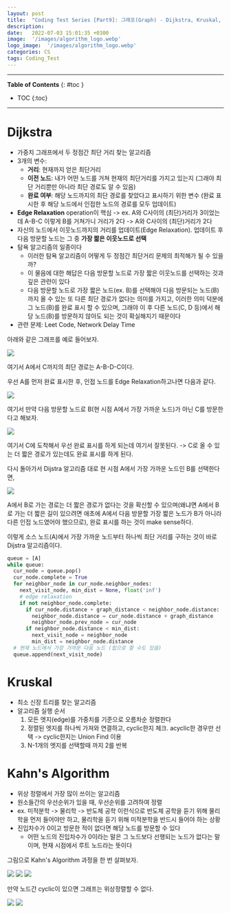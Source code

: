 ```yaml
---
layout: post
title:  "Coding Test Series [Part9]: 그래프(Graph) - Dijkstra, Kruskal, Kahn's Algorithm"
description: 
date:   2022-07-03 15:01:35 +0300
image:  '/images/algorithm_logo.webp'
logo_image:  '/images/algorithm_logo.webp'
categories: CS
tags: Coding_Test
---
```

---

**Table of Contents**
{: #toc }
*  TOC
{:toc}

---

# Dijkstra

- 가중치 그래프에서 두 정점간 최단 거리 찾는 알고리즘
- 3개의 변수: 
  - **거리**: 현재까지 얻은 최단거리
  - **이전 노드**: 내가 어떤 노드를 거쳐 현재의 최단거리를 가지고 있는지 (그래야 최단 거리뿐만 아니라 최단 경로도 알 수 있음)
  - **완료 여부**: 해당 노드까지의 최단 경로를 찾았다고 표시하기 위한 변수 (완료 표시한 후 해당 노드에서 인접한 노드의 경로를 모두 업데이트)
- **Edge Relaxation** operation이 핵심 -> ex. A와 C사이의 (최단)거리가 3이었는데 A-B-C 이렇게 B를 거쳐가니 거리가 2다 -> A와 C사이의 (최단)거리가 2다
- 자신의 노드에서 이웃노드까지의 거리를 업데이트(Edge Relaxation). 업데이트 후 다음 방문할 노드는 그 중 **가장 짧은 이웃노드로 선택**
- 탐욕 알고리즘의 일종이다
  - 이러한 탐욕 알고리즘이 어떻게 두 정점간 최단거리 문제의 최적해가 될 수 있을까?
  - 이 물음에 대한 해답은 다음 방문할 노드로 가장 짧은 이웃노드를 선택하는 것과 깊은 관련이 있다
  - 다음 방문할 노드로 가장 짧은 노드(ex. B)를 선택해야 다음 방문되는 노드(B)까지 올 수 있는 또 다른 최단 경로가 없다는 의미를 가지고, 이러한 의미 덕분에 그 노드(B)를 완료 표시 할 수 있으며, 그래야 이 후 다른 노드(C, D 등)에서 해당 노드(B)를 방문하지 않아도 되는 것이 확실해지기 때문이다
- 관련 문제: Leet Code, Network Delay Time

아래와 같은 그래프를 예로 들어보자.  

![](/images/dij_1.png)

여기서 A에서 C까지의 최단 경로는 A-B-D-C이다.  

우선 A를 먼저 완료 표시한 후, 인접 노드를 Edge Relaxation하고나면 다음과 같다.  

![](/images/dij_2.png)

여기서 만약 다음 방문할 노드로 B(현 시점 A에서 가장 가까운 노드)가 아닌 C를 방문한다고 해보자.  

![](/images/dij_3.png)

여기서 C에 도착해서 우선 완료 표시를 하게 되는데 여기서 잘못된다. -> C로 올 수 있는 더 짧은 경로가 있는데도 완료 표시를 하게 된다.  

다시 돌아가서 Dijstra 알고리즘 대로 현 시점 A에서 가장 가까운 노드인 B를 선택한다면, 

![](/images/dij_4.png)

A에서 B로 가는 경로는 더 짧은 경로가 없다는 것을 확신할 수 있으며(왜냐면 A에서 B로 가는 더 짧은 길이 있으려면 애초에 A에서 다음 방문할 가장 짧은 노드가 B가 아니라 다른 인접 노드였어야 했으므로), 완료 표시를 하는 것이 make sense하다.  

이렇게 소스 노드(A)에서 가장 가까운 노드부터 하나씩 최단 거리를 구하는 것이 바로 Dijstra 알고리즘이다.  

```python
queue = [A]
while queue:
  cur_node = queue.pop()
  cur_node.complete = True
  for neighbor_node in cur_node.neighbor_nodes:
    next_visit_node, min_dist = None, float('inf')
    # edge relaxation
    if not neighbor_node.complete:
      if cur_node.distance + graph_distance < neighbor_node.distance:
        neighbor_node.distance = cur_node.distance + graph_distance
        neighbor_node.prev_node = cur_node
      if neighbor_node.distance < min_dist:
        next_visit_node = neighbor_node
        min_dist = neighbor_node.distance
  # 현재 노드에서 가장 가까운 다음 노드 (힙으로 할 수도 있음)
  queue.append(next_visit_node)
```

# Kruskal

- 최소 신장 트리를 찾는 알고리즘
- 알고리즘 실행 순서
  1. 모든 엣지(edge)를 가중치를 기준으로 오름차순 정렬한다
  2. 정렬된 엣지를 하나씩 가져와 연결하고, cyclic한지 체크. acyclic한 경우만 선택 -> cyclic한지는 Union Find 이용
  3. N-1개의 엣지를 선택할때 까지 2를 반복


# Kahn's Algorithm

- 위상 정렬에서 가장 많이 쓰이는 알고리즘
- 원소들간의 우선순위가 있을 때, 우선순위를 고려하여 정렬
- ex. 미적분학 -> 물리학 -> 반도체 공학 이런식으로 반도체 공학을 듣기 위해 물리학을 먼저 들어야만 하고, 물리학을 듣기 위해 미적분학을 반드시 들어야 하는 상황
- 진입차수가 0이고 방문한 적이 없다면 해당 노드를 방문할 수 있다
  - 어떤 노드의 진입차수가 0이라는 말은 그 노드보다 선행되는 노드가 없다는 말이며, 현재 시점에서 루트 노드라는 뜻이다

그림으로 Kahn's Algorithm 과정을 한 번 살펴보자.  

![](/images/kahn_1.png)
![](/images/kahn_2.png)
![](/images/kahn_3.png)

만약 노드간 cyclic이 있으면 그래프는 위상정렬할 수 없다.  

![](/images/kahn_4.png)
![](/images/kahn_5.png)